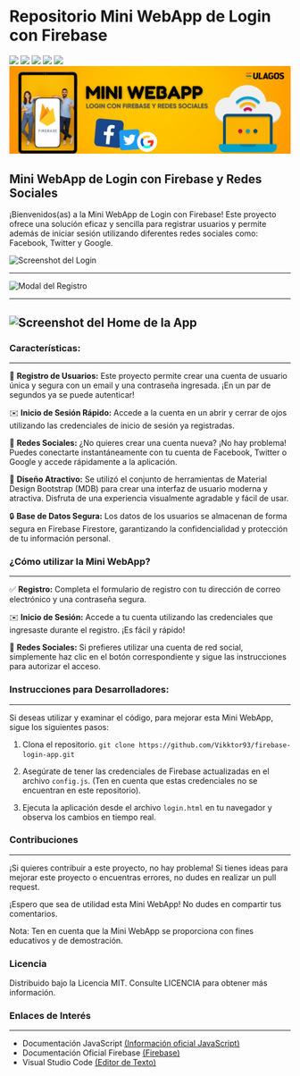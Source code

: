 # Repositorio Mini WebApp de Login con Firebase
<p align="left">
   <img src="https://img.shields.io/badge/Status-En%20Desarrollo-green?style=plastic">
   <img src="https://img.shields.io/badge/JavaScript-F7DF1E?tyle=plastic&logo=javascript&logoColor=white&labelColor=F7DF1E">
   <img src="https://img.shields.io/badge/HTML5-%23E34F26.svg?style=plastic&logo=HTML5&logoColor=white">
   <img src="https://img.shields.io/badge/CSS3-%231572B6.svg?style=plastic&logo=CSS3&logoColor=white">
   <img src="https://img.shields.io/badge/Firebase-FFCA28?tyle=plastic&logo=firebase&logoColor=white&labelColor=FFCA28">
   <img src="./assets/img/miniWebApp.png"/>

## Mini WebApp de Login con Firebase y Redes Sociales


¡Bienvenidos(as) a la Mini WebApp de Login con Firebase! Este proyecto ofrece una solución eficaz y sencilla para registrar usuarios y permite además de iniciar sesión utilizando diferentes redes sociales como: Facebook, Twitter y Google.

<image
  src="./assets/img/loginFirebaseApp.png"
  alt="Screenshot del Login"
  caption="Screenshot del Login">

---

<image
  src="./assets/img/loginAppV2.png"
  alt="Modal del Registro"
  caption="Modal del Registro">

---
<image
  src="./assets/img/loginAppv3.png"
  alt="Screenshot del Home de la App"
  caption="Screenshot del Home de la App">
---

### Características:
---

:bust_in_silhouette: **Registro de Usuarios:** Este proyecto permite crear una cuenta de usuario única y segura con un email y una contraseña ingresada. ¡En un par de segundos ya se puede autenticar!

:envelope: **Inicio de Sesión Rápido:** Accede a la cuenta en un abrir y cerrar de ojos utilizando las credenciales de inicio de sesión ya registradas.

:rocket: **Redes Sociales:** ¿No quieres crear una cuenta nueva? ¡No hay problema! Puedes conectarte instantáneamente con tu cuenta de Facebook, Twitter o Google y accede rápidamente a la aplicación.

:iphone: **Diseño Atractivo:** Se utilizó el conjunto de herramientas de Material Design Bootstrap (MDB) para crear una interfaz de usuario moderna y atractiva. Disfruta de una experiencia visualmente agradable y fácil de usar.

:lock: **Base de Datos Segura:** Los datos de los usuarios se almacenan de forma segura en Firebase Firestore, garantizando la confidencialidad y protección de tu información personal.

### ¿Cómo utilizar la Mini WebApp?
---

:white_check_mark: **Registro:** Completa el formulario de registro con tu dirección de correo electrónico y una contraseña segura. 

:envelope: **Inicio de Sesión:** Accede a tu cuenta utilizando las credenciales que ingresaste durante el registro. ¡Es fácil y rápido!

:rocket: **Redes Sociales:** Si prefieres utilizar una cuenta de red social, simplemente haz clic en el botón correspondiente y sigue las instrucciones para autorizar el acceso.

### Instrucciones para Desarrolladores:
---

Si deseas utilizar y examinar el código, para mejorar esta Mini WebApp, sigue los siguientes pasos:

1. Clona el repositorio.
`git clone https://github.com/Vikktor93/firebase-login-app.git`

2. Asegúrate de tener las credenciales de Firebase actualizadas en el archivo `config.js`. (Ten en cuenta que estas credenciales no se encuentran en este repositorio).

3. Ejecuta la aplicación desde el archivo `login.html` en tu navegador y observa los cambios en tiempo real.

### Contribuciones
---

¡Si quieres contribuir a este proyecto, no hay problema! Si tienes ideas para mejorar este proyecto o encuentras errores, no dudes en realizar un pull request.

¡Espero que sea de utilidad esta Mini WebApp! No dudes en compartir tus comentarios. 

Nota: Ten en cuenta que la Mini WebApp se proporciona con fines educativos y de demostración.

### Licencia
Distribuido bajo la Licencia MIT. Consulte LICENCIA para obtener más información.

### Enlaces de Interés
---

- Documentación JavaScript [(Información oficial JavaScript)][js]
- Documentación Oficial Firebase [(Firebase)][firebase]
- Visual Studio Code [(Editor de Texto)][vscode]

[js]: https://developer.mozilla.org/es/docs/Web/JavaScript
[vscode]: https://code.visualstudio.com/download
[firebase]:https://firebase.google.com/docs?hl=es-419

